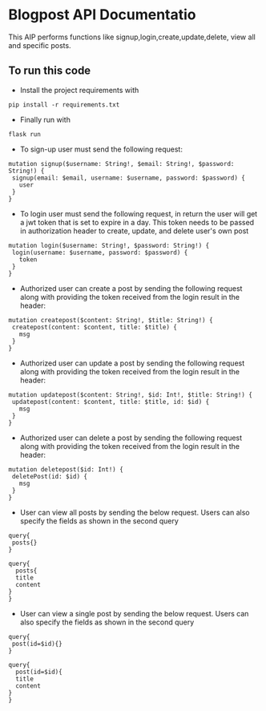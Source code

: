 
# Blogpost API Documentatio
This AIP performs functions like signup,login,create,update,delete, view all and specific posts.

## To run this code
- Install the project requirements with 
 ```
 pip install -r requirements.txt 
 ```  
 - Finally run with  
 ```
 flask run
 ```

 - To sign-up user must send the following request: 
 ```
mutation signup($username: String!, $email: String!, $password: String!) {
  signup(email: $email, username: $username, password: $password) {
    user 
  }
}
 ```
 - To login user must send the following request, in return the user will get a jwt token that is set to expire in a day. This token needs to be passed in authorization header to create, update, and delete user's own post
 ```
 mutation login($username: String!, $password: String!) {
  login(username: $username, password: $password) {
    token
  }
}
 ```
 - Authorized user can create a post by sending the following request along with providing the token received from the login result in the header:  
 ```
 mutation createpost($content: String!, $title: String!) {
  createpost(content: $content, title: $title) {
    msg
  }
}
 ```
 - Authorized user can update a post by sending the following request along with providing the token received from the login result in the header:  
 ```
 mutation updatepost($content: String!, $id: Int!, $title: String!) {
  updatepost(content: $content, title: $title, id: $id) {
    msg
  }
}
 ```
  - Authorized user can delete a post by sending the following request along with providing the token received from the login result in the header:  
 ```
mutation deletepost($id: Int!) {
  deletePost(id: $id) {
    msg
  }
}
 ```
   - User can view all posts by sending the below request. Users can also specify the fields as shown in the second query
 ```
query{
  posts{}
}
```
```
query{
  posts{
  title
  content
}
}
 ```
   - User can view a single post by sending the below request. Users can also specify the fields as shown in the second query
 ```
query{
  post(id=$id){}
}
```
```
query{
  post(id=$id){
  title
  content
}
}
 ```
